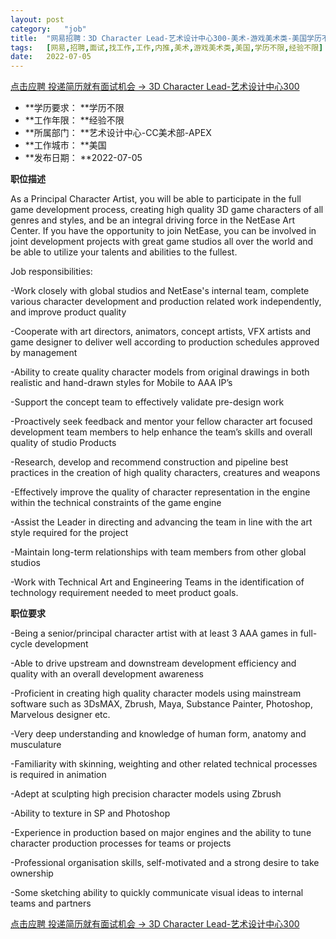 ```yaml
---
layout:	post
category:	"job"
title:	"网易招聘：3D Character Lead-艺术设计中心300-美术-游戏美术类-美国学历不限经验不限"
tags:	[网易,招聘,面试,找工作,工作,内推,美术,游戏美术类,美国,学历不限,经验不限]
date:	2022-07-05
---
```


[点击应聘 投递简历就有面试机会 ->  3D Character Lead-艺术设计中心300](http://mobile.bole.netease.com/bole/boleDetail?id=41187&employeeId=346f03c3cda5f04c&key=all)



- **学历要求： **学历不限
- **工作年限： **经验不限
- **所属部门： **艺术设计中心-CC美术部-APEX
- **工作城市： **美国
- **发布日期： **2022-07-05



**职位描述**

As a Principal Character Artist, you will be able to participate in the full game development process, creating high quality 3D game characters of all genres and styles, and be an integral driving force in the NetEase Art Center. If you have the opportunity to join NetEase, you can be involved in joint development projects with great game studios all over the world and be able to utilize your talents and abilities to the fullest.



Job responsibilities:

-Work closely with global studios and NetEase's internal team, complete various character development and production related work independently, and improve product quality

-Cooperate with art directors, animators, concept artists, VFX artists and game designer to deliver well according to production schedules approved by management

-Ability to create quality character models from original drawings in both realistic and hand-drawn styles for Mobile to AAA IP’s

-Support the concept team to effectively validate pre-design work

-Proactively seek feedback and mentor your fellow character art focused development team members to help enhance the team’s skills and overall quality of studio Products 

-Research, develop and recommend construction and pipeline best practices in the creation of high quality characters, creatures and weapons

-Effectively improve the quality of character representation in the engine within the technical constraints of the game engine

-Assist the Leader in directing and advancing the team in line with the art style required for the project

-Maintain long-term relationships with team members from other global studios

-Work with Technical Art and Engineering Teams in the identification of technology requirement needed to meet product goals. 



**职位要求**

-Being a senior/principal character artist with at least 3 AAA games in full-cycle development

-Able to drive upstream and downstream development efficiency and quality with an overall development awareness

-Proficient in creating high quality character models using mainstream software such as 3DsMAX, Zbrush, Maya, Substance Painter, Photoshop, Marvelous designer etc.

-Very deep understanding and knowledge of human form, anatomy and musculature

-Familiarity with skinning, weighting and other related technical processes is required in animation

-Adept at sculpting high precision character models using Zbrush

-Ability to texture in SP and Photoshop

-Experience in production based on major engines and the ability to tune character production processes for teams or projects

-Professional organisation skills, self-motivated and a strong desire to take ownership

-Some sketching ability to quickly communicate visual ideas to internal teams and partners



[点击应聘 投递简历就有面试机会 ->  3D Character Lead-艺术设计中心300](http://mobile.bole.netease.com/bole/boleDetail?id=41187&employeeId=346f03c3cda5f04c&key=all)